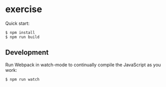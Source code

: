 # exercise

Quick start:

```
$ npm install
$ npm run build
````

## Development

Run Webpack in watch-mode to continually compile the JavaScript as you work:

```
$ npm run watch
```
